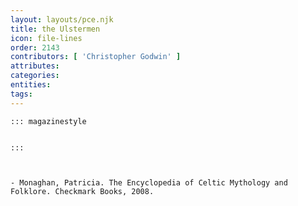 ```yaml
---
layout: layouts/pce.njk
title: the Ulstermen
icon: file-lines
order: 2143
contributors: [ 'Christopher Godwin' ]
attributes:
categories:
entities:
tags:
---
```

``` tab [group1:Info]
::: magazinestyle


:::
```
``` tab [group1:Attributes]
```
``` tab [group1:Entities]
```
``` tab [group1:Sources]
- Monaghan, Patricia. The Encyclopedia of Celtic Mythology and Folklore. Checkmark Books, 2008.
```
